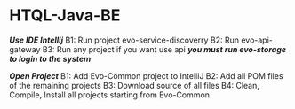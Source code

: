 # HTQL-Java-BE
***Use IDE Intellij***
B1: Run project evo-service-discoverry
B2: Run evo-api-gateway
B3: Run any project if you want use api
***you must run evo-storage to login to the system***


***Open Project***
B1: Add Evo-Common project to IntelliJ
B2: Add all POM files of the remaining projects
B3: Download source of all files
B4: Clean, Compile, Install all projects starting from Evo-Common

